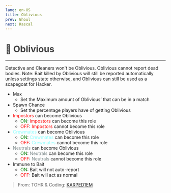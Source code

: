 ```yaml
---
lang: en-US
title: Oblivious
prev: Ghoul
next: Rascal
---
```


# <font color=#424242>🤡 <b>Oblivious</b></font> <Badge text="Harmful" type="tip" vertical="middle"/>
---

Detective and Cleaners won't be Oblivious. Oblivious cannot report dead bodies. Note: Bait killed by Oblivious will still be reported automatically unless settings state otherwise, and Oblivious can still be used as a scapegoat for Hacker.
* Max
  * Set the Maximum amount of Oblivious’ that can be in a match
* Spawn Chance
  * Set the percentage players have of getting Oblivious
* <font color=red>Impostors</font> can become Oblivious
  * <font color=green>ON</font>: <font color=red>Impostors</font> can become this role
  * <font color=red>OFF</font>: <font color=red>Impostors</font> cannot become this role
* <font color=#8cffff>Crewmates</font> can become Oblivious
  * <font color=green>ON</font>: <font color=#8cffff>Crewmates</font> can become this role
  * <font color=red>OFF</font>: <font color=#8cffff>Crewmates</font> cannot become this role
* <font color=#7f8c8d>Neutrals</font> can become Oblivious
  * <font color=green>ON</font>: <font color=#7f8c8d>Neutrals</font> can become this role
  * <font color=red>OFF</font>: <font color=#7f8c8d>Neutrals</font> cannot become this role
* Immune to Bait
  * <font color=green>ON</font>: Bait will not auto-report
  * <font color=red>OFF</font>: Bait will act as normal

> From: TOHR & Coding: [KARPED1EM](https://github.com/KARPED1EM)